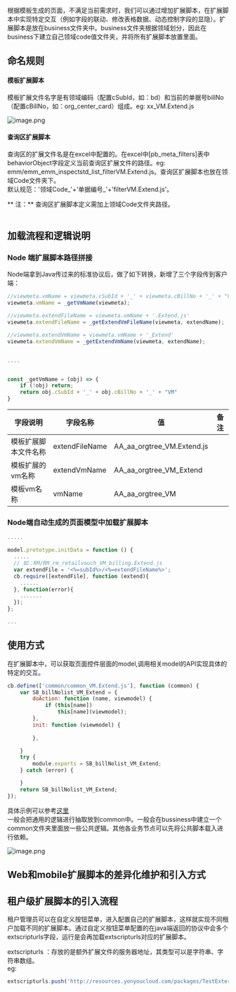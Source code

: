 根据模板生成的页面，不满足当前需求时，我们可以通过增加扩展脚本，在扩展脚本中实现特定交互（例如字段的联动、修改表格数据、动态控制字段的显隐）。扩展脚本是放在business文件夹中。business文件夹根据领域划分，因此在business下建立自己领域code值文件夹，并将所有扩展脚本放置里面。

<a name="bBnph"></a>
## 命名规则
<a name="vLK7U"></a>
#### 模板扩展脚本
模板扩展文件名字是有领域编码（配置cSubId，如：bd）和当前的单据号billNo（配置cBillNo，如：org_center_card）组成。eg: xx_VM.Extend.js

![image.png](http://design.yonyoucloud.com/static/yuque/0/2019/png/192681/1567681983962-c0b9b09a-e7a2-4e76-b129-039564fc7e0d.png#align=left&display=inline&height=118&name=image.png&originHeight=294&originWidth=1006&size=37002&status=done&width=402.4)
<a name="oW1bV"></a>
#### 查询区扩展脚本
查询区的扩展文件名是在excel中配置的。在excel中[pb_meta_filters]表中behaviorObject字段定义当前查询区扩展文件的路径。eg: emm/emm_emm_inspectstd_list_filterVM.Extend.js。查询区扩展脚本也放在领域Code文件夹下。<br />默认规范：'领域Code_'+'单据编号_'+'filterVM.Extend.js'。

** 注：** 查询区扩展脚本定义需加上领域Code文件夹路径。<br /> 

<a name="4WQQB"></a>
## 加载流程和逻辑说明

<a name="QzMjP"></a>
### Node 端扩展脚本路径拼接
Node端拿到Java传过来的标准协议后，做了如下转换，新增了三个字段传到客户端：

```javascript
//viewmeta.vmName = viewmeta.cSubId + '_' + viewmeta.cBillNo + '_' + "VM"
viewmeta.vmName = _getVmName(viewmeta);

//viewmeta.extendFileName = viewmeta.vmName + '.Extend.js'
viewmeta.extendFileName = _getExtendVmFileName(viewmeta, extendName);

//viewmeta.extendVmName = viewmeta.vmName + '_Extend'
viewmeta.extendVmName = _getExtendVmName(viewmeta, extendName);


....


const _getVmName = (obj) => {
    if (!obj) return;
    return obj.cSubId + '_' + obj.cBillNo + '_' + "VM"
}

```


| 字段说明 | 字段名称 | 值 | 备注 |
| --- | --- | --- | --- |
| 模板扩展脚本文件名称 | extendFileName | AA_aa_orgtree_VM.Extend.js |  |
| 模板扩展的vm名称 | extendVmName | AA_aa_orgtree_VM_Extend |  |
| 模板vm名称 | vmName | AA_aa_orgtree_VM |  |


<a name="Dcm53"></a>
### Node端自动生成的页面模型中加载扩展脚本

```javascript
.....

model.prototype.initData = function () {
  .....
  // 如：RM/RM_rm_retailvouch_VM_billing.Extend.js
  var extendFile = '<%=subId%>/<%=extendFileName%>';
  cb.require([extendFile], function (extend){
    ......
  }, function(error){
    .......
  });
};

...

```


<a name="aeVY7"></a>
## 使用方式
在扩展脚本中，可以获取页面控件层面的model,调用相关model的API实现具体的特定的交互。

```javascript
cb.define(['common/common_VM.Extend.js'], function (common) {
	var SB_billNolist_VM_Extend = {
		doAction: function (name, viewmodel) {
			if (this[name])
				this[name](viewmodel);
		},
		init: function (viewmodel) {
	
		},		

	}
	try {
		module.exports = SB_billNolist_VM_Extend;
	} catch (error) {

	}
	return SB_billNolist_VM_Extend;
});
```
具体示例可以参考[这里](https://www.yuque.com/gpgy5k/ucf/rfmm1s)<br />一般会把通用的逻辑进行抽取放到common中。一般会在bussiness中建立一个common文件夹里面放一些公共逻辑。其他各业务节点可以先将公共脚本载入进行依赖。

![image.png](http://design.yonyoucloud.com/static/yuque/0/2019/png/192681/1567684535675-02540895-7214-4da4-99c8-47c5743cf662.png#align=left&display=inline&height=266&name=image.png&originHeight=666&originWidth=1010&size=55325&status=done&width=404)

<a name="wBzUG"></a>
## Web和mobile扩展脚本的差异化维护和引入方式


<a name="zuEVX"></a>
## 租户级扩展脚本的引入流程
租户管理员可以在自定义按钮菜单，进入配置自己的扩展脚本，这样就实现不同租户加载不同的扩展脚本。通过自定义按钮菜单配置的在java端返回的协议中会多个extscripturls字段，运行是会再加载extscripturls对应的扩展脚本。

extscripturls ：存放的是额外扩展文件的服务器地址，其类型可以是字符串、字符串数组。<br />eg:

```javascript
extscripturls.push('http://resources.yonyoucloud.com/packages/TestExternal.js');
```